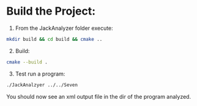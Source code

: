 # Build the Project:

1. From the JackAnalyzer folder execute:

```bash
mkdir build && cd build && cmake ..
```

2. Build:

```bash
cmake --build .
```

3. Test run a program:

```bash
./JackAnalzyer ../../Seven
```

You should now see an xml output file in the dir of the program analyzed.
